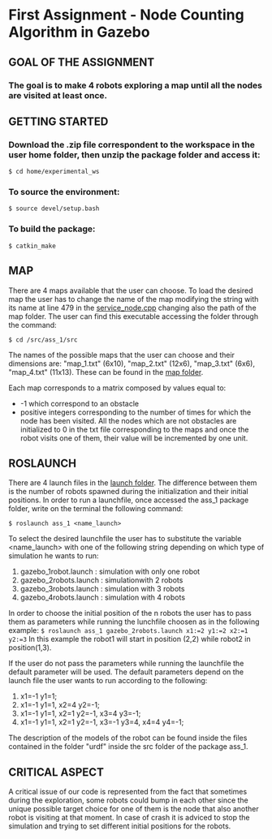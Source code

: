 # First Assignment - Node Counting Algorithm in Gazebo

## GOAL OF THE ASSIGNMENT
### The goal is to make 4 robots exploring a map until all the nodes are visited at least once.

## GETTING STARTED
### Download the .zip file correspondent to the workspace in the user home folder, then unzip the package folder and access it:
`$ cd home/experimental_ws`

### To source the environment:
`$ source devel/setup.bash`

### To build the package:
`$ catkin_make`

## MAP
There are 4 maps available that the user can choose. To load the desired map the user has to change the name of the map modifying the string with its name at line 479 in the [service_node.cpp](https://github.com/francescacanale/experimental_ws/blob/master/src/ass_1/src/service_node.cpp) changing also the path of the map folder. The user can find this executable accessing the folder through the command:

`$ cd /src/ass_1/src`

The names of the possible maps that the user can choose and their dimensions are: "map_1.txt" (6x10), "map_2.txt" (12x6), "map_3.txt" (6x6), "map_4.txt" (11x13). These can be found in the [map folder](https://github.com/francescacanale/experimental_ws/tree/master/src/ass_1/map).

Each map corresponds to a matrix composed by values equal to:
- -1 which correspond to an obstacle
- positive integers corresponding to the number of times for which the node has been visited. 
All the nodes which are not obstacles are initialized to 0 in the txt file corresponding to the maps and once the robot visits one of them, their value will be incremented by one unit.

## ROSLAUNCH
There are 4 launch files in the [launch folder](https://github.com/francescacanale/experimental_ws/tree/master/src/ass_1/launch). The difference between them is the number of robots spawned during the initialization and their initial positions. In order to run a launchfile, once accessed the ass_1 package folder, write on the terminal the following command:

`$ roslaunch ass_1 <name_launch>`

To select the desired launchfile the user has to substitute the variable <name_launch> with one of the following string depending on which type of simulation he wants to run:
1) gazebo_1robot.launch : simulation with only one robot
2) gazebo_2robots.launch : simulationwith 2 robots
3) gazebo_3robots.launch : simulation with 3 robots
4) gazebo_4robots.launch : simulation with 4 robots

In order to choose the initial position of the n robots the user has to pass them as parameters while running the lunchfile choosen as in the following example:
`$ roslaunch ass_1 gazebo_2robots.launch x1:=2 y1:=2 x2:=1 y2:=3`
In this example the robot1 will start in position (2,2) while robot2 in position(1,3). 

If the user do not pass the parameters while running the launchfile the default parameter will be used.
The default parameters depend on the launch file the user wants to run according to the following:
1) x1=-1 y1=1;
2) x1=-1 y1=1, x2=4 y2=-1;
3) x1=-1 y1=1, x2=1 y2=-1, x3=4 y3=-1;
4) x1=-1 y1=1, x2=1 y2=-1, x3=-1 y3=4, x4=4 y4=-1;

The description of the models of the robot can be found inside the files contained in the folder "urdf" inside the src folder of the package ass_1.

## CRITICAL ASPECT
A critical issue of our code is represented from the fact that sometimes during the exploration, some robots could bump in each other since the unique possible target choice for one of them is the node that also another robot is visiting at that moment. In case of crash it is adviced to stop the simulation and trying to set different initial positions for the robots.

